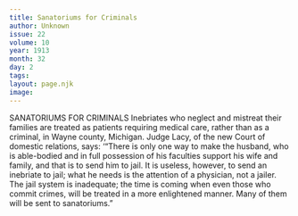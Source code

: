 ```yaml
---
title: Sanatoriums for Criminals
author: Unknown
issue: 22
volume: 10
year: 1913
month: 32
day: 2
tags:
layout: page.njk
image:
---
```

SANATORIUMS FOR CRIMINALS    Inebriates who neglect and mistreat their families are treated as patients requiring medical care, rather than as a criminal, in Wayne county, Michigan. Judge Lacy, of the new Court of domestic relations, says: ‘“There is only one way to make the husband, who is able-bodied and in full possession of his faculties support his wife and family, and that is to send him to jail. It is useless, however, to send an inebriate to jail; what he needs is the attention of a physician, not a jailer. The jail system is inadequate; the time is coming when even those who commit crimes, will be treated in a more enlightened manner. Many of them will be sent to sanatoriums.”

